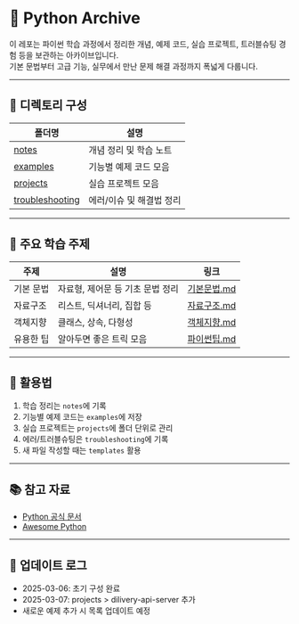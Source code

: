 # 🐍 Python Archive

이 레포는 파이썬 학습 과정에서 정리한 개념, 예제 코드, 실습 프로젝트, 트러블슈팅 경험 등을 보관하는 아카이브입니다.  
기본 문법부터 고급 기능, 실무에서 만난 문제 해결 과정까지 폭넓게 다룹니다.

---

## 📂 디렉토리 구성

| 폴더명 | 설명 |
|---|---|
| [notes](./notes) | 개념 정리 및 학습 노트 |
| [examples](./examples) | 기능별 예제 코드 모음 |
| [projects](./projects) | 실습 프로젝트 모음 |
| [troubleshooting](./troubleshooting) | 에러/이슈 및 해결법 정리 |

---

## 📖 주요 학습 주제

| 주제 | 설명 | 링크 |
|---|---|---|
| 기본 문법 | 자료형, 제어문 등 기초 문법 정리 | [기본문법.md](./notes/기본문법.md) |
| 자료구조 | 리스트, 딕셔너리, 집합 등 | [자료구조.md](./notes/자료구조.md) |
| 객체지향 | 클래스, 상속, 다형성 | [객체지향.md](./notes/객체지향.md) |
| 유용한 팁 | 알아두면 좋은 트릭 모음 | [파이썬팁.md](./notes/파이썬팁.md) |

---

## 📑 활용법
1. 학습 정리는 `notes`에 기록
2. 기능별 예제 코드는 `examples`에 저장
3. 실습 프로젝트는 `projects`에 폴더 단위로 관리
4. 에러/트러블슈팅은 `troubleshooting`에 기록
5. 새 파일 작성할 때는 `templates` 활용

---

## 📚 참고 자료
- [Python 공식 문서](https://docs.python.org/3/)
- [Awesome Python](https://github.com/vinta/awesome-python)

---

## 📢 업데이트 로그
- 2025-03-06: 초기 구성 완료
- 2025-03-07: projects > dilivery-api-server 추가
- 새로운 예제 추가 시 목록 업데이트 예정
